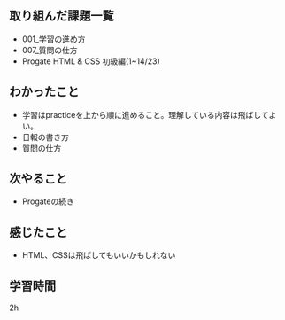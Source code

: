 ## 取り組んだ課題一覧
- 001_学習の進め方
- 007_質問の仕方
- Progate HTML & CSS 初級編(1~14/23)
## わかったこと
- 学習はpracticeを上から順に進めること。理解している内容は飛ばしてよい。
- 日報の書き方
- 質問の仕方
## 次やること
- Progateの続き
## 感じたこと
- HTML、CSSは飛ばしてもいいかもしれない
## 学習時間
2h
